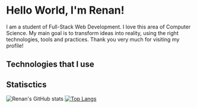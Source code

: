# Hello World, I'm Renan!

I am a student of Full-Stack Web Development. I love this area of Computer Science. My main goal is to transform ideas into reality, using the right technologies, tools and practices. Thank you very much for visiting my profile!

## Technologies that I use

## Statisctics

![Renan's GitHub stats](https://github-readme-stats.vercel.app/api?username=victor-renan&show_icons=true&theme=tokyo_night)
[![Top Langs](https://github-readme-stats.vercel.app/api/top-langs/?username=victor-renan&layout=compact&card_width=460&card_height=200)](https://github.com/victor-renan/github-readme-stats)
